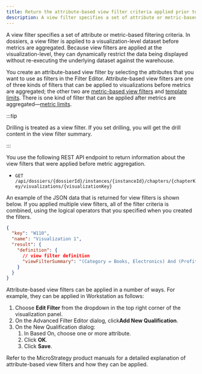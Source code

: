 ```yaml
---
title: Return the attribute-based view filter criteria applied prior to aggregation
description: A view filter specifies a set of attribute or metric-based filtering criteria. In dossiers, a view filter is applied to a visualization-level dataset before metrics are aggregated. Because view filters are applied at the visualization-level, they can dynamically restrict the data being displayed without re-executing the underlying dataset against the warehouse.
---
```


A view filter specifies a set of attribute or metric-based filtering criteria. In dossiers, a view filter is applied to a visualization-level dataset before metrics are aggregated. Because view filters are applied at the visualization-level, they can dynamically restrict the data being displayed without re-executing the underlying dataset against the warehouse.

You create an attribute-based view filter by selecting the attributes that you want to use as filters in the Filter Editor. Attribute-based view filters are one of three kinds of filters that can be applied to visualizations before metrics are aggregated; the other two are [metric-based view filters](./return-metric-based-view-filters.md) and [template limits](./return-template-limit-criteria.md). There is one kind of filter that can be applied after metrics are aggregated—[metric limits](./return-metric-limit-criteria.md).

:::tip

Drilling is treated as a view filter. If you set drilling, you will get the drill content in the view filter summary.

:::

You use the following REST API endpoint to return information about the view filters that were applied before metric aggregation.

- `GET /api/dossiers/{dossierId}/instances/{instanceId}/chapters/{chapterKey/visualizations/{visualizationKey}`

An example of the JSON data that is returned for view filters is shown below. If you applied multiple view filters, all of the filter criteria is combined, using the logical operators that you specified when you created the filters.

```json
{
  "key": "W110",
  "name": "Visualization 1",
  "result": {
    "definition": {
      // view filter definition
      "viewFilterSummary": "(Category = Books, Electronics) And (Profit > 11111)"
    }
  }
}
```

Attribute-based view filters can be applied in a number of ways. For example, they can be applied in Workstation as follows:

1. Choose **Edit Filter** from the dropdown in the top right corner of the visualization panel.
1. On the Advanced Filter Editor dialog, click**Add New Qualification**.
1. On the New Qualification dialog:
   1. In Based On, choose one or more attribute.
   1. Click **OK**.
   1. Click **Save**.

Refer to the MicroStrategy product manuals for a detailed explanation of attribute-based view filters and how they can be applied.
